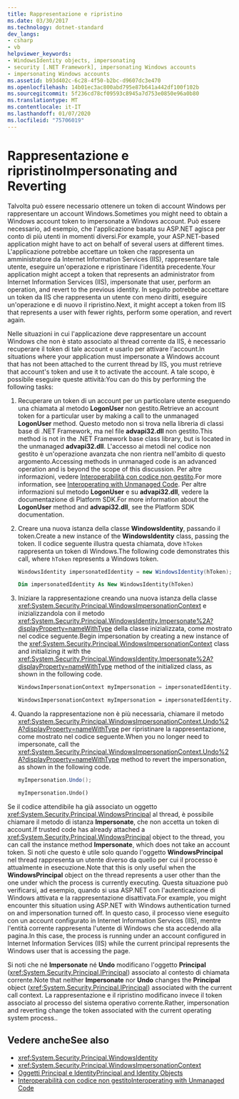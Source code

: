 ```yaml
---
title: Rappresentazione e ripristino
ms.date: 03/30/2017
ms.technology: dotnet-standard
dev_langs:
- csharp
- vb
helpviewer_keywords:
- WindowsIdentity objects, impersonating
- security [.NET Framework], impersonating Windows accounts
- impersonating Windows accounts
ms.assetid: b93d402c-6c28-4f50-b2bc-d9607dc3e470
ms.openlocfilehash: 14b01ec3ac800abd795e87b641a442df100f102b
ms.sourcegitcommit: 5f236cd78cf09593c8945a7d753e0850e96a0b80
ms.translationtype: MT
ms.contentlocale: it-IT
ms.lasthandoff: 01/07/2020
ms.locfileid: "75706019"
---
```

# <a name="impersonating-and-reverting"></a><span data-ttu-id="50c70-102">Rappresentazione e ripristino</span><span class="sxs-lookup"><span data-stu-id="50c70-102">Impersonating and Reverting</span></span>
<span data-ttu-id="50c70-103">Talvolta può essere necessario ottenere un token di account Windows per rappresentare un account Windows.</span><span class="sxs-lookup"><span data-stu-id="50c70-103">Sometimes you might need to obtain a Windows account token to impersonate a Windows account.</span></span> <span data-ttu-id="50c70-104">Può essere necessario, ad esempio, che l'applicazione basata su ASP.NET agisca per conto di più utenti in momenti diversi.</span><span class="sxs-lookup"><span data-stu-id="50c70-104">For example, your ASP.NET-based application might have to act on behalf of several users at different times.</span></span> <span data-ttu-id="50c70-105">L'applicazione potrebbe accettare un token che rappresenta un amministratore da Internet Information Services (IIS), rappresentare tale utente, eseguire un'operazione e ripristinare l'identità precedente.</span><span class="sxs-lookup"><span data-stu-id="50c70-105">Your application might accept a token that represents an administrator from Internet Information Services (IIS), impersonate that user, perform an operation, and revert to the previous identity.</span></span> <span data-ttu-id="50c70-106">In seguito potrebbe accettare un token da IIS che rappresenta un utente con meno diritti, eseguire un'operazione e di nuovo il ripristino.</span><span class="sxs-lookup"><span data-stu-id="50c70-106">Next, it might accept a token from IIS that represents a user with fewer rights, perform some operation, and revert again.</span></span>  
  
 <span data-ttu-id="50c70-107">Nelle situazioni in cui l'applicazione deve rappresentare un account Windows che non è stato associato al thread corrente da IIS, è necessario recuperare il token di tale account e usarlo per attivare l'account.</span><span class="sxs-lookup"><span data-stu-id="50c70-107">In situations where your application must impersonate a Windows account that has not been attached to the current thread by IIS, you must retrieve that account's token and use it to activate the account.</span></span> <span data-ttu-id="50c70-108">A tale scopo, è possibile eseguire queste attività:</span><span class="sxs-lookup"><span data-stu-id="50c70-108">You can do this by performing the following tasks:</span></span>  
  
1. <span data-ttu-id="50c70-109">Recuperare un token di un account per un particolare utente eseguendo una chiamata al metodo **LogonUser** non gestito.</span><span class="sxs-lookup"><span data-stu-id="50c70-109">Retrieve an account token for a particular user by making a call to the unmanaged **LogonUser** method.</span></span> <span data-ttu-id="50c70-110">Questo metodo non si trova nella libreria di classi base di .NET Framework, ma nel file **advapi32.dll** non gestito.</span><span class="sxs-lookup"><span data-stu-id="50c70-110">This method is not in the .NET Framework base class library, but is located in the unmanaged **advapi32.dll**.</span></span> <span data-ttu-id="50c70-111">L'accesso ai metodi nel codice non gestito è un'operazione avanzata che non rientra nell'ambito di questo argomento.</span><span class="sxs-lookup"><span data-stu-id="50c70-111">Accessing methods in unmanaged code is an advanced operation and is beyond the scope of this discussion.</span></span> <span data-ttu-id="50c70-112">Per altre informazioni, vedere [Interoperabilità con codice non gestito](../../../docs/framework/interop/index.md).</span><span class="sxs-lookup"><span data-stu-id="50c70-112">For more information, see [Interoperating with Unmanaged Code](../../../docs/framework/interop/index.md).</span></span> <span data-ttu-id="50c70-113">Per altre informazioni sul metodo **LogonUser** e su **advapi32.dll**, vedere la documentazione di Platform SDK.</span><span class="sxs-lookup"><span data-stu-id="50c70-113">For more information about the **LogonUser** method and **advapi32.dll**, see the Platform SDK documentation.</span></span>  
  
2. <span data-ttu-id="50c70-114">Creare una nuova istanza della classe **WindowsIdentity**, passando il token.</span><span class="sxs-lookup"><span data-stu-id="50c70-114">Create a new instance of the **WindowsIdentity** class, passing the token.</span></span> <span data-ttu-id="50c70-115">Il codice seguente illustra questa chiamata, dove `hToken` rappresenta un token di Windows.</span><span class="sxs-lookup"><span data-stu-id="50c70-115">The following code demonstrates this call, where `hToken` represents a Windows token.</span></span>  
  
    ```csharp  
    WindowsIdentity impersonatedIdentity = new WindowsIdentity(hToken);  
    ```  
  
    ```vb  
    Dim impersonatedIdentity As New WindowsIdentity(hToken)  
    ```  
  
3. <span data-ttu-id="50c70-116">Iniziare la rappresentazione creando una nuova istanza della classe <xref:System.Security.Principal.WindowsImpersonationContext> e inizializzandola con il metodo <xref:System.Security.Principal.WindowsIdentity.Impersonate%2A?displayProperty=nameWithType> della classe inizializzata, come mostrato nel codice seguente.</span><span class="sxs-lookup"><span data-stu-id="50c70-116">Begin impersonation by creating a new instance of the <xref:System.Security.Principal.WindowsImpersonationContext> class and initializing it with the <xref:System.Security.Principal.WindowsIdentity.Impersonate%2A?displayProperty=nameWithType> method of the initialized class, as shown in the following code.</span></span>  
  
    ```csharp  
    WindowsImpersonationContext myImpersonation = impersonatedIdentity.Impersonate();  
    ```  
  
    ```vb  
    WindowsImpersonationContext myImpersonation = impersonatedIdentity.Impersonate()  
    ```  
  
4. <span data-ttu-id="50c70-117">Quando la rappresentazione non è più necessaria, chiamare il metodo <xref:System.Security.Principal.WindowsImpersonationContext.Undo%2A?displayProperty=nameWithType> per ripristinare la rappresentazione, come mostrato nel codice seguente.</span><span class="sxs-lookup"><span data-stu-id="50c70-117">When you no longer need to impersonate, call the <xref:System.Security.Principal.WindowsImpersonationContext.Undo%2A?displayProperty=nameWithType> method to revert the impersonation, as shown in the following code.</span></span>  
  
    ```csharp  
    myImpersonation.Undo();  
    ```  
  
    ```vb  
    myImpersonation.Undo()  
    ```  
  
 <span data-ttu-id="50c70-118">Se il codice attendibile ha già associato un oggetto <xref:System.Security.Principal.WindowsPrincipal> al thread, è possibile chiamare il metodo di istanza **Impersonate**, che non accetta un token di account.</span><span class="sxs-lookup"><span data-stu-id="50c70-118">If trusted code has already attached a <xref:System.Security.Principal.WindowsPrincipal> object to the thread, you can call the instance method **Impersonate**, which does not take an account token.</span></span> <span data-ttu-id="50c70-119">Si noti che questo è utile solo quando l'oggetto **WindowsPrincipal** nel thread rappresenta un utente diverso da quello per cui il processo è attualmente in esecuzione.</span><span class="sxs-lookup"><span data-stu-id="50c70-119">Note that this is only useful when the **WindowsPrincipal** object on the thread represents a user other than the one under which the process is currently executing.</span></span> <span data-ttu-id="50c70-120">Questa situazione può verificarsi, ad esempio, quando si usa ASP.NET con l'autenticazione di Windows attivata e la rappresentazione disattivata.</span><span class="sxs-lookup"><span data-stu-id="50c70-120">For example, you might encounter this situation using ASP.NET with Windows authentication turned on and impersonation turned off.</span></span> <span data-ttu-id="50c70-121">In questo caso, il processo viene eseguito con un account configurato in Internet Information Services (IIS), mentre l'entità corrente rappresenta l'utente di Windows che sta accedendo alla pagina.</span><span class="sxs-lookup"><span data-stu-id="50c70-121">In this case, the process is running under an account configured in Internet Information Services (IIS) while the current principal represents the Windows user that is accessing the page.</span></span>  
  
 <span data-ttu-id="50c70-122">Si noti che né **Impersonate** né **Undo** modificano l'oggetto **Principal** (<xref:System.Security.Principal.IPrincipal>) associato al contesto di chiamata corrente.</span><span class="sxs-lookup"><span data-stu-id="50c70-122">Note that neither **Impersonate** nor **Undo** changes the **Principal** object (<xref:System.Security.Principal.IPrincipal>)  associated with the current call context.</span></span> <span data-ttu-id="50c70-123">La rappresentazione e il ripristino modificano invece il token associato al processo del sistema operativo corrente.</span><span class="sxs-lookup"><span data-stu-id="50c70-123">Rather, impersonation and reverting change the token associated with the current operating system process..</span></span>  
  
## <a name="see-also"></a><span data-ttu-id="50c70-124">Vedere anche</span><span class="sxs-lookup"><span data-stu-id="50c70-124">See also</span></span>

- <xref:System.Security.Principal.WindowsIdentity>
- <xref:System.Security.Principal.WindowsImpersonationContext>
- [<span data-ttu-id="50c70-125">Oggetti Principal e Identity</span><span class="sxs-lookup"><span data-stu-id="50c70-125">Principal and Identity Objects</span></span>](../../../docs/standard/security/principal-and-identity-objects.md)
- [<span data-ttu-id="50c70-126">Interoperabilità con codice non gestito</span><span class="sxs-lookup"><span data-stu-id="50c70-126">Interoperating with Unmanaged Code</span></span>](../../../docs/framework/interop/index.md)
